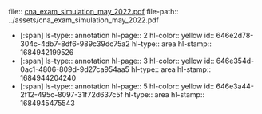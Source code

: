 file:: [cna_exam_simulation_may_2022.pdf](../assets/cna_exam_simulation_may_2022.pdf)
file-path:: ../assets/cna_exam_simulation_may_2022.pdf

- [:span]
  ls-type:: annotation
  hl-page:: 2
  hl-color:: yellow
  id:: 646e2d78-304c-4db7-8df6-989c39dc75a2
  hl-type:: area
  hl-stamp:: 1684942199526
- [:span]
  ls-type:: annotation
  hl-page:: 3
  hl-color:: yellow
  id:: 646e354d-0ac1-4806-809d-9d27ca954aa5
  hl-type:: area
  hl-stamp:: 1684944204240
- [:span]
  ls-type:: annotation
  hl-page:: 5
  hl-color:: yellow
  id:: 646e3a44-2f12-495c-8097-31f72d637c5f
  hl-type:: area
  hl-stamp:: 1684945475543